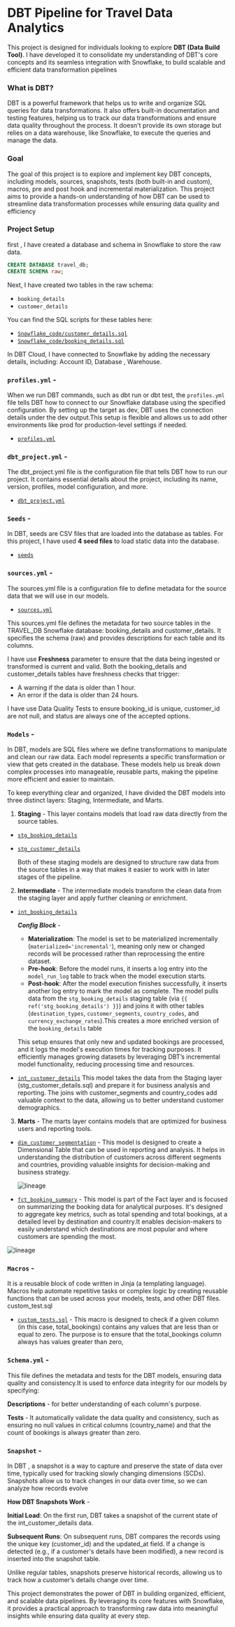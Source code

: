 # DBT Pipeline for Travel Data Analytics

This project is designed for individuals looking to explore **DBT (Data Build Tool)**. I have developed it to consolidate my understanding of DBT's core concepts and its seamless integration with Snowflake, to build scalable and efficient data transformation pipelines

### What is DBT?  
DBT is a powerful framework that helps us to write and organize SQL queries for data transformations. It also offers built-in documentation and testing features, helping us to track our data transformations and ensure data quality throughout the process. It doesn't provide its own storage but relies on a data warehouse, like Snowflake, to execute the queries and manage the data.

### Goal  
The goal of this project is to explore and implement key DBT concepts, including models, sources, snapshots, tests (both built-in and custom), macros, pre and post hook and incremental materialization. This project aims to provide a hands-on understanding of how DBT can be used to streamline data transformation processes while ensuring data quality and efficiency

### Project Setup 
first , I have created a database and schema in Snowflake to store the raw data.  

```sql
CREATE DATABASE travel_db;  
CREATE SCHEMA raw;
```

Next, I have created two tables in the raw schema:

- `booking_details`  
- `customer_details`  

You can find the SQL scripts for these tables here:  
- [`Snowflake_code/customer_details.sql`](./Snowflake_code/customer_details.sql)  
- [`Snowflake_code/booking_details.sql`](./Snowflake_code/booking_details.sql)  

In DBT Cloud, I have connected to Snowflake by adding the necessary details, including: Account ID, Database , Warehouse.

### `profiles.yml` -

When we run DBT commands, such as dbt run or dbt test, the `profiles.yml` file tells DBT how to connect to our Snowflake database using the specified configuration. By setting up the target as dev, DBT uses the connection details under the dev output.This setup is flexible and allows us to add other environments like prod for production-level settings if needed.

- [`profiles.yml`](dbt/profiles.yml)

### `dbt_project.yml` -

The dbt_project.yml file is the configuration file that tells DBT how to run our project. It contains essential details about the project, including its name, version, profiles, model configuration, and more.

- [`dbt_project.yml`](dbt/dbt_project.yml)

### `Seeds` - 

In DBT, seeds are CSV files that are loaded into the database as tables. For this project, I have used **4 seed files** to load static data into the database.

- [`seeds`](dbt/seeds)

### `sources.yml` -

The sources.yml file is a configuration file to define metadata for the source data that we will use in our models. 
- [`sources.yml`](dbt/models/sources.yml)
  
This sources.yml file defines the metadata for two source tables in the TRAVEL_DB Snowflake database: booking_details and customer_details. It specifies the schema (raw) and provides descriptions for each table and its columns.

I have use **Freshness** parameter to ensure that the data being ingested or transformed is current and valid. Both the booking_details and customer_details tables have freshness checks that trigger:
  - A warning if the data is older than 1 hour.
  - An error if the data is older than 24 hours.
   
I have use Data Quality Tests to ensure booking_id is unique, customer_id are not null, and status are always one of the accepted options.

### `Models` -

In DBT, models are SQL files where we define transformations to manipulate and clean our raw data. Each model represents a specific transformation or view that gets created in the database. These models help us break down complex processes into manageable, reusable parts, making the pipeline more efficient and easier to maintain.

To keep everything clear and organized, I have divided the DBT models into three distinct layers: Staging, Intermediate, and Marts.

1. **Staging** -
  This layer contains models that load raw data directly from the source tables.

  - [`stg_booking_details`](dbt/models/staging/stg_booking_details.sql)
  - [`stg_customer_details`](dbt/models/staging/stg_customer_details.sql)

    Both of these staging models are designed to structure raw data from the source tables in a way that makes it easier to work with in later stages of the    pipeline.


2. **Intermediate** -
  The intermediate models transform the clean data from the staging layer and apply further cleaning or enrichment.

  - [`int_booking_details`](dbt/models/intermediate/int_booking_details.sql)

    ***Config Block*** -
    - **Materialization**: The model is set to be materialized incrementally (`materialized='incremental'`), meaning only new or changed records will be processed     rather than reprocessing the entire dataset.
    - **Pre-hook**: Before the model runs, it inserts a log entry into the `model_run_log` table to track when the model execution starts.
    - **Post-hook**: After the model execution finishes successfully, it inserts another log entry to mark the model as complete.
     The model pulls data from the `stg_booking_details` staging table (via `{{ ref('stg_booking_details') }}`) and joins it with other tables (`destination_types`, `customer_segments`, `country_codes`, and `currency_exchange_rates`).This creates a more enriched version of the `booking_details` table

    This setup ensures that only new and updated bookings are processed, and it logs the model's execution times for tracking purposes. It efficiently manages   growing datasets by leveraging DBT’s incremental model functionality, reducing processing time and resources.

   - [`int_customer_details`](dbt/models/intermediate/int_customer_details.sql)
    This model takes the data from the Staging layer (stg_customer_details.sql) and prepare it for business analysis and reporting. The joins with customer_segments and country_codes add valuable context to the data, allowing us to better understand customer demographics.

  3. **Marts** -
  The marts layer contains models that are optimized for business users and reporting tools.

  - [`dim_customer_segmentation`](dbt/models/marts/dim_customer_segmentation.sql) -
    This model is designed to create a Dimensional Table that can be used in reporting and analysis. It helps in understanding the distribution of customers across different segments and countries, providing valuable insights for decision-making and business strategy.


    ![lineage](dbt/dim_customer_segmentation_lineage.png)


  - [`fct_booking_summary`](dbt/models/marts/fct_booking_summary.sql) - 
    This model is part of the Fact layer and is focused on summarizing the booking data for analytical purposes. It's designed to aggregate key metrics, such as total spending and total bookings, at a detailed level by destination and country.It enables decision-makers to easily understand which destinations are most popular and where customers are spending the most.

  ![lineage](dbt/fct_booking_summary_lineage.png)


### `Macros` -
It is a reusable block of code written in Jinja (a templating language). Macros help automate repetitive tasks or complex logic by creating reusable functions that can be used across your models, tests, and other DBT files.
 custom_test.sql

- [`custom_tests.sql`](dbt/macros/custom_tests.sql) -
  This macro is designed to check if a given column (in this case, total_bookings) contains any values that are less than or equal to zero. The purpose is to ensure that the total_bookings column always has values greater than zero,


### `Schema.yml` -
This file defines the metadata and tests for the DBT models, ensuring data quality and consistency.It is used to enforce data integrity for our models by specifying:

**Descriptions** - for better understanding of each column's purpose.

**Tests** - It automatically validate the data quality and consistency, such as ensuring no null values in critical columns (country_name) and that the count of bookings is always greater than zero.


### `Snapshot` -

In DBT , a snapshot is a way to capture and preserve the state of data over time, typically used for tracking slowly changing dimensions (SCDs). Snapshots allow us to track changes in our data over time, so we can analyze how records evolve

  **How DBT Snapshots Work** - 
  
  **Initial Load**: On the first run, DBT takes a snapshot of the current state of the int_customer_details data.
  
  **Subsequent Runs**: On subsequent runs, DBT compares the records using the unique key (customer_id) and the updated_at field. If a change is detected (e.g., if   a customer's details have been modified), a new record is inserted into the snapshot table.

Unlike regular tables, snapshots preserve historical records, allowing us to track how a customer’s details change over time.

This project demonstrates the power of DBT in building organized, efficient, and scalable data pipelines. By leveraging its core features with Snowflake, it provides a practical approach to transforming raw data into meaningful insights while ensuring data quality at every step.






